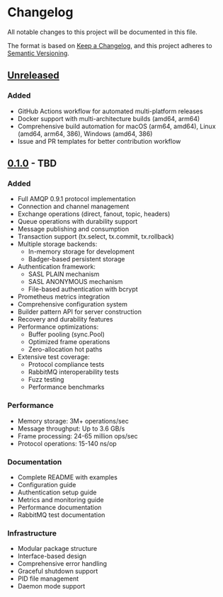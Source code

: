 # Changelog

All notable changes to this project will be documented in this file.

The format is based on [Keep a Changelog](https://keepachangelog.com/en/1.0.0/),
and this project adheres to [Semantic Versioning](https://semver.org/spec/v2.0.0.html).

## [Unreleased]

### Added
- GitHub Actions workflow for automated multi-platform releases
- Docker support with multi-architecture builds (amd64, arm64)
- Comprehensive build automation for macOS (arm64, amd64), Linux (amd64, arm64, 386), Windows (amd64, 386)
- Issue and PR templates for better contribution workflow

## [0.1.0] - TBD

### Added
- Full AMQP 0.9.1 protocol implementation
- Connection and channel management
- Exchange operations (direct, fanout, topic, headers)
- Queue operations with durability support
- Message publishing and consumption
- Transaction support (tx.select, tx.commit, tx.rollback)
- Multiple storage backends:
  - In-memory storage for development
  - Badger-based persistent storage
- Authentication framework:
  - SASL PLAIN mechanism
  - SASL ANONYMOUS mechanism
  - File-based authentication with bcrypt
- Prometheus metrics integration
- Comprehensive configuration system
- Builder pattern API for server construction
- Recovery and durability features
- Performance optimizations:
  - Buffer pooling (sync.Pool)
  - Optimized frame operations
  - Zero-allocation hot paths
- Extensive test coverage:
  - Protocol compliance tests
  - RabbitMQ interoperability tests
  - Fuzz testing
  - Performance benchmarks

### Performance
- Memory storage: 3M+ operations/sec
- Message throughput: Up to 3.6 GB/s
- Frame processing: 24-65 million ops/sec
- Protocol operations: 15-140 ns/op

### Documentation
- Complete README with examples
- Configuration guide
- Authentication setup guide
- Metrics and monitoring guide
- Performance documentation
- RabbitMQ test documentation

### Infrastructure
- Modular package structure
- Interface-based design
- Comprehensive error handling
- Graceful shutdown support
- PID file management
- Daemon mode support

[Unreleased]: https://github.com/maxpert/amqp-go/compare/v0.1.0...HEAD
[0.1.0]: https://github.com/maxpert/amqp-go/releases/tag/v0.1.0


